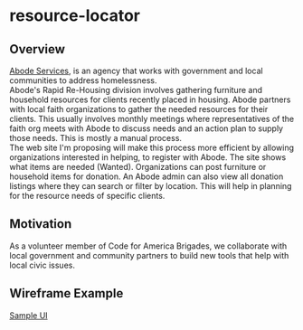 # resource-locator

## Overview
[Abode Services](https://abodeservices.org), is an agency that works with government and local communities to address homelessness.  
Abode's Rapid Re-Housing division involves gathering furniture and household resources for clients recently placed in housing.  Abode partners with local faith organizations to gather the needed resources for their clients.  This usually involves monthly meetings where representatives of the faith org meets with Abode to discuss needs and an action plan to supply those needs.  This is mostly a manual process.  
The web site I'm proposing will make this process more efficient by allowing organizations interested in helping, to register with Abode.  The site shows what items are needed (Wanted). Organizations can post furniture or household items for donation.  An Abode admin can also view all donation listings where they can search or filter by location.  This  will help in planning for the resource needs of specific clients.

## Motivation
As a volunteer member of Code for America Brigades, we collaborate with local government and community partners to build new tools that help with local civic issues.

## Wireframe Example
[Sample UI](https://wireframepro.mockflow.com/view/M340a7f7ddca86b7e8829eee767ca9e791544560462222#/page/07524da1f5c6411c954688be612aecc9)
